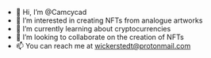 - 👋 Hi, I’m @Camcycad
- 👀 I’m interested in creating NFTs from analogue artworks
- 🌱 I’m currently learning about cryptocurrencies
- 💞️ I’m looking to collaborate on the creation of NFTs
- 📫 You can reach me at wickerstedt@protonmail.com

<!---
Camcycad/Camcycad is a ✨ special ✨ repository because its `README.md` (this file) appears on your GitHub profile.
You can click the Preview link to take a look at your changes.
--->
